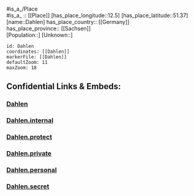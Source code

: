 ﻿---
location: [51.37,12.5] 
mapzoom: [7,12] 
mapmarker: city 
type: City
tags:
- geo/City


SpocWebEntityId: 29702
isDeleted: false
confidential: public

---
#is_a_/Place  
#is_a_ :: [[Place]] 
[has_place_longitude::12.5] 
[has_place_latitude::51.37] 
[name::Dahlen] 
has_place_country:: [[Germany]]  
has_place_province:: [[Sachsen]]  
[Population::] 
[Unknown::] 


```leaflet
id: Dahlen
coordinates: [[Dahlen]] 
markerFile: [[Dahlen]] 
defaultZoom: 11 
maxZoom: 18
```


## Confidential Links & Embeds: 

### [Dahlen](/_public/Earth/Continent/Europe/Europe~Central/Germany/Germany~East/Sachsen/counties~Sachsen/Nordsachsen/cities~Nordsachsen/Taucha/City/Dahlen.md) 

### [Dahlen.internal](/_internal/Earth/Continent/Europe/Europe~Central/Germany/Germany~East/Sachsen/counties~Sachsen/Nordsachsen/cities~Nordsachsen/Taucha/City/Dahlen.internal.md) 

### [Dahlen.protect](/_protect/Earth/Continent/Europe/Europe~Central/Germany/Germany~East/Sachsen/counties~Sachsen/Nordsachsen/cities~Nordsachsen/Taucha/City/Dahlen.protect.md) 

### [Dahlen.private](/_private/Earth/Continent/Europe/Europe~Central/Germany/Germany~East/Sachsen/counties~Sachsen/Nordsachsen/cities~Nordsachsen/Taucha/City/Dahlen.private.md) 

### [Dahlen.personal](/_personal/Earth/Continent/Europe/Europe~Central/Germany/Germany~East/Sachsen/counties~Sachsen/Nordsachsen/cities~Nordsachsen/Taucha/City/Dahlen.personal.md) 

### [Dahlen.secret](/_secret/Earth/Continent/Europe/Europe~Central/Germany/Germany~East/Sachsen/counties~Sachsen/Nordsachsen/cities~Nordsachsen/Taucha/City/Dahlen.secret.md) 

